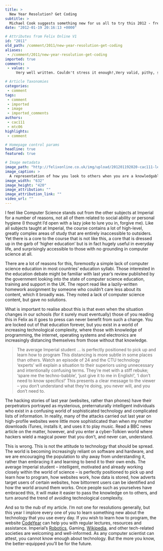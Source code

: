```yaml
---
title: >
  New Year Resolution? Get Coding
subtitle: >
  Michael Cook suggests something new for us all to try this 2012 - fret not, coding's actually easier to pick up than you think!
date: "2012-01-19 20:16:13 +0000"

# Attributes from Felix Online V1
id: "2011"
old_path: /comment/2011/new-year-resolution-get-coding
aliases:
 - /comment/2011/new-year-resolution-get-coding
imported: true
comments:
 - value: >
     Very well written. Couldn't stress it enough!,Very valid, pithy, succtnci, and on point. WD.

# Article Taxonomies
categories:
 - comment
tags:
 - comment
 - imported
 - image
 - imported_comments
authors:
 - cac111
 - mtc06
highlights:
 - comment

# Homepage control params
headline: true
featured: true

# Image metadata
image_path: "http://felixonline.co.uk/img/upload/201201192020-cac111-lecture-theatre-comment-michael-cook-picture.jpg"
image_caption: >
  A representation of how you look to others when you are a knowledgable computing lecturer
image_width: "632"
image_height: "420"
image_attribution: ""
image_attribution_link: ""
video_url: ""
---
```


I feel like Computer Science stands out from the other subjects at Imperial for a number of reasons, not all of them related to social ability or personal hygiene (I thought I’d open with a lazy joke to lure you in, forgive me). Like all subjects taught at Imperial, the course contains a lot of high-level, greatly complex areas of study that are entirely inaccessible to outsiders. Yet there is a core to the course that is not like this, a core that is dressed up in the garb of ‘higher education’ but is in fact hugely useful in everyday life, and surprisingly accessible to those with no grounding in computer science at all.

There are a lot of reasons for this, foremostly a simple lack of computer science education in most countries’ education syllabi. Those interested in the education debate might be familiar with last year’s review published by the government looking into the state of computer science education, training and support in the UK. The report read like a lazily-written homework assignment by someone who couldn’t care less about its content, which it broadly was. They noted a lack of computer science content, but gave no solutions.

What is important to realise about this is that even when the situation changes in our schools (for it surely must eventually) those of you reading this in Felix as it goes to press can never benefit from such a change. You are locked out of that education forever, but you exist in a world of increasing technological complexity, where those with knowledge of programming, the internet, operating systems and electronics are increasingly distancing themselves from those without that knowledge.
> The average Imperial student ... is perfectly positioned to pick up and learn how to program
This distancing is more subtle in some places than others. Watch an episode of 24 and the CTU technology ‘experts’ will explain a situation to their superiors using unnecessary and intentionally confusing terms. They’re met with a stiff rebuke; ‘spare me the techno-babble’, ‘just give it to me in English!’, ‘I don’t need to know specifics!’ This presents a clear message to the viewer – you don’t understand what they’re doing, you never will, and you don’t need to.

The hacking stories of last year (websites, rather than phones) have their perpetrators portrayed as mysterious, preternaturally intelligent individuals who exist in a confusing world of sophisticated technology and complicated lists of information. In reality, many of the attacks carried out last year on high-profile websites were little more sophisticated than when my mother downloads iTunes, installs it, and uses it to play music. Read a BBC news article on the matter, however, and you enter a cyber-Tolkien world where hackers wield a magical power that you don’t, and never can, understand.

This is wrong. This is not the attitude to technology that should be spread. The world is becoming increasingly reliant on software and hardware, and we are encouraging the population to shy away from understanding it, rather than embracing it and learning to bend it to their own ends. The average Imperial student – intelligent, motivated and already working closely within the world of science – is perfectly positioned to pick up and learn how to program, how websites work, how data is stored, how adverts target users of certain websites, how bittorrent users can be identified and how the world around them works. Once people such as yourselves have embraced this, it will make it easier to pass the knowledge on to others, and turn around the trend of avoiding technological complexity.

And so to the nub of my article. I’m not one for resolutions generally, but this year I implore every one of you to learn something new about the technology that you use every day. If you wish to learn how to program, the website [CodeYear](http://www.codeyear.com/) can help you with regular lectures, resources and assistance. Imperial’s [Robotics](http://www.icrobotics.co.uk/wiki/index.php?title=Main_Page), Gaming, [Wikipedia](http://wikipedia.org), and other tech-related societies are welcoming and well-informed. As any computer scientist can attest, you cannot know enough about technology. But the more you know, the better-equipped you’ll be for the future.
